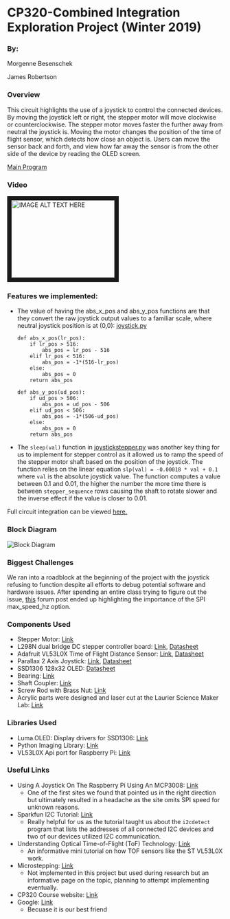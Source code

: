 # CP320-Combined Integration Exploration Project (Winter 2019)
### By:
<p>Morgenne Besenschek</p>
<p>James Robertson</p>

### Overview
This circuit highlights the use of a joystick to control the connected devices. By moving the joystick left or right, the stepper motor will move clockwise or counterclockwise. The stepper motor moves faster the further away from neutral the joystick is. Moving the motor changes the position of the time of flight sensor, which detects how close an object is. Users can move the sensor back and forth, and view how far away the sensor is from the other side of the device by reading the OLED screen. 

[Main Program](https://github.com/robejam/CP320--Combined-Integration-Exploration-Project/blob/master/Project%20Files/integrationcode.py)

### Video
<a href="http://www.youtube.com/watch?feature=player_embedded&v=XyRx3iDWlRw
" target="_blank"><img src="http://img.youtube.com/vi/XyRx3iDWlRw/0.jpg" 
alt="IMAGE ALT TEXT HERE" width="240" height="180" border="10" /></a>

### Features we implemented:
- The value of having the abs_x_pos and abs_y_pos functions are that they convert the raw joystick output values to a familiar scale, where neutral joystick position is at (0,0): [joystick.py](https://github.com/robejam/CP320--Combined-Integration-Exploration-Project/blob/master/Project%20Files/joystick.py)
  ```python3
  def abs_x_pos(lr_pos):
      if lr_pos > 516:
          abs_pos = lr_pos - 516
      elif lr_pos < 516:
          abs_pos = -1*(516-lr_pos)
      else:
          abs_pos = 0
      return abs_pos

  def abs_y_pos(ud_pos):
      if ud_pos > 506:
          abs_pos = ud_pos - 506
      elif ud_pos < 506:
          abs_pos = -1*(506-ud_pos)
      else:
          abs_pos = 0
      return abs_pos
  ```

- The `sleep(val)` function in [joystickstepper.py](https://github.com/robejam/CP320--Combined-Integration-Exploration-Project/blob/master/Project%20Files/joystickstepper.py) was another key thing for us to implement for stepper control as it allowed us to ramp the speed of the stepper motor shaft based on the position of the joystick. The function relies on the linear equation `slp(val) = -0.00018 * val + 0.1` where `val` is the absolute joystick value. The function computes a value between 0.1 and 0.01, the higher the number the more time there is between `stepper_sequence` rows causing the shaft to rotate slower and the inverse effect if the value is closer to 0.01.

Full circuit integration can be viewed [here.](https://github.com/robejam/CP320--Combined-Integration-Exploration-Project/blob/master/Project%20Files/integrationcode.py)

### Block Diagram

![Block Diagram](https://raw.githubusercontent.com/robejam/CP320--Combined-Integration-Exploration-Project/master/Block%20Diagram.png)

### Biggest Challenges

We ran into a roadblock at the beginning of the project with the joystick refusing to function despite all efforts to debug potential software and hardware issues. After spending an entire class trying to figure out the issue, [this](https://www.raspberrypi.org/forums/viewtopic.php?t=213951#p1323337) forum post ended up highlighting the importance of the SPI max_speed_hz option.

### Components Used
- Stepper Motor: [Link](http://sayal.com/STORE/View_SPEC.asp?SKU=162138)
- L298N dual bridge DC stepper controller board: [Link](http://sayal.com/STORE/View_SPEC.asp?SKU=248133), [Datasheet](https://www.velleman.eu/downloads/29/vma409_a4v01.pdf) 
- Adafruit VL53L0X Time of Flight Distance Sensor: [Link](https://www.digikey.ca/product-detail/en/adafruit-industries-llc/3317/1528-1814-ND/6569762), [Datasheet](https://www.st.com/resource/en/datasheet/vl53l0x.pdf) 
- Parallax 2 Axis Joystick: [Link](https://www.robotshop.com/ca/en/parallax-2-axis-joystick.html), [Datasheet](https://www.parallax.com/sites/default/files/downloads/2-Axis-Joystick-Potentiometer-Datasheet.pdf)
- SSD1306 128x32 OLED: [Datasheet](https://cdn-shop.adafruit.com/datasheets/SSD1306.pdf)
- Bearing: [Link](https://www.amazon.ca/gp/product/B00EPNN62M/ref=ppx_yo_dt_b_asin_title_o01_s00?ie=UTF8&psc=1)
- Shaft Coupler: [Link](https://www.amazon.ca/gp/product/B07BF7NT6L/ref=ppx_yo_dt_b_asin_title_o00_s00?ie=UTF8&psc=1)
- Screw Rod with Brass Nut: [Link](https://www.amazon.ca/gp/product/B01HGIZY6I/ref=ppx_yo_dt_b_asin_title_o00_s00?ie=UTF8&psc=1)
- Acrylic parts were designed and laser cut at the Laurier Science Maker Lab: [Link](https://students.wlu.ca/work-leadership-and-volunteering/entrepreneurship/makerspaces/science-maker-lab/index.html)

### Libraries Used
- Luma.OLED: Display drivers for SSD1306: [Link](https://github.com/rm-hull/luma.oled)
- Python Imaging Library: [Link](https://github.com/python-pillow/Pillow)
- VL53L0X Api port for Raspberry Pi: [Link](https://github.com/cassou/VL53L0X_rasp)

### Useful Links
- Using A Joystick On The Raspberry Pi Using An MCP3008: [Link](https://www.raspberrypi-spy.co.uk/2014/04/using-a-joystick-on-the-raspberry-pi-using-an-mcp3008/)
  - One of the first sites we found that pointed us in the right direction but ultimately resulted in a headache as the site omits SPI speed for unknown reasons.  
- Sparkfun I2C Tutorial: [Link](https://learn.sparkfun.com/tutorials/raspberry-pi-spi-and-i2c-tutorial/all#i2c-on-pi)
  - Really helpful for us as the tutorial taught us about the `i2cdetect` program that lists the addresses of all connected I2C devices and two of our devices utilized I2C communication.
- Understanding Optical Time-of-Flight (ToF) Technology: [Link](https://www.youtube.com/watch?v=TpjnooXhOmY)
  - An informative mini tutorial on how TOF sensors like the ST VL53L0X work.
- Microstepping: [Link](https://hackaday.com/2016/08/29/how-accurate-is-microstepping-really/)
  - Not implemented in this project but used during research but an informative page on the topic, planning to attempt              implementing eventually. 
- CP320 Course website: [Link](http://denethor.wlu.ca/pc320/index.shtml)
- Google: [Link](www.google.ca)
  - Becuase it is our best friend

